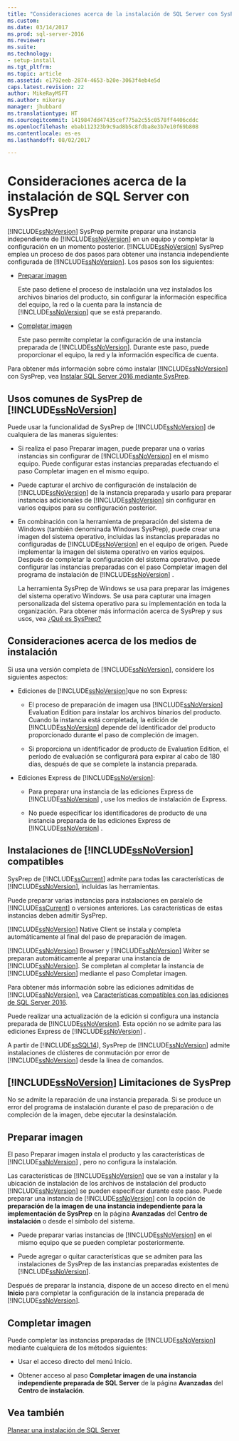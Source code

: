 ```yaml
---
title: "Consideraciones acerca de la instalación de SQL Server con SysPrep | Microsoft Docs"
ms.custom: 
ms.date: 03/14/2017
ms.prod: sql-server-2016
ms.reviewer: 
ms.suite: 
ms.technology:
- setup-install
ms.tgt_pltfrm: 
ms.topic: article
ms.assetid: e1792eeb-2874-4653-b20e-3063f4eb4e5d
caps.latest.revision: 22
author: MikeRayMSFT
ms.author: mikeray
manager: jhubbard
ms.translationtype: HT
ms.sourcegitcommit: 1419847dd47435cef775a2c55c0578ff4406cddc
ms.openlocfilehash: ebab112323b9c9ad8b5c8fdba8e3b7e10f69b808
ms.contentlocale: es-es
ms.lasthandoff: 08/02/2017

---
```

# <a name="considerations-for-installing-sql-server-using-sysprep"></a>Consideraciones acerca de la instalación de SQL Server con SysPrep
  [!INCLUDE[ssNoVersion](../../includes/ssnoversion-md.md)] SysPrep permite preparar una instancia independiente de [!INCLUDE[ssNoVersion](../../includes/ssnoversion-md.md)] en un equipo y completar la configuración en un momento posterior. [!INCLUDE[ssNoVersion](../../includes/ssnoversion-md.md)] SysPrep emplea un proceso de dos pasos para obtener una instancia independiente configurada de [!INCLUDE[ssNoVersion](../../includes/ssnoversion-md.md)]. Los pasos son los siguientes:  
  
-   [Preparar imagen](#BKMK_PrepareImage)  
  
     Este paso detiene el proceso de instalación una vez instalados los archivos binarios del producto, sin configurar la información específica del equipo, la red o la cuenta para la instancia de [!INCLUDE[ssNoVersion](../../includes/ssnoversion-md.md)] que se está preparando.  
  
-   [Completar imagen](#BKMK_CompleteImage)  
  
     Este paso permite completar la configuración de una instancia preparada de [!INCLUDE[ssNoVersion](../../includes/ssnoversion-md.md)]. Durante este paso, puede proporcionar el equipo, la red y la información específica de cuenta.  
  
 Para obtener más información sobre cómo instalar [!INCLUDE[ssNoVersion](../../includes/ssnoversion-md.md)] con SysPrep, vea [Instalar SQL Server 2016 mediante SysPrep](../../database-engine/install-windows/install-sql-server-using-sysprep.md).  
  
## <a name="common-uses-for-includessnoversionincludesssnoversion-mdmd-sysprep"></a>Usos comunes de SysPrep de [!INCLUDE[ssNoVersion](../../includes/ssnoversion-md.md)]  
 Puede usar la funcionalidad de SysPrep de [!INCLUDE[ssNoVersion](../../includes/ssnoversion-md.md)] de cualquiera de las maneras siguientes:  
  
-   Si realiza el paso Preparar imagen, puede preparar una o varias instancias sin configurar de [!INCLUDE[ssNoVersion](../../includes/ssnoversion-md.md)] en el mismo equipo. Puede configurar estas instancias preparadas efectuando el paso Completar imagen en el mismo equipo.  
  
-   Puede capturar el archivo de configuración de instalación de [!INCLUDE[ssNoVersion](../../includes/ssnoversion-md.md)] de la instancia preparada y usarlo para preparar instancias adicionales de [!INCLUDE[ssNoVersion](../../includes/ssnoversion-md.md)] sin configurar en varios equipos para su configuración posterior.  
  
-   En combinación con la herramienta de preparación del sistema de Windows (también denominada Windows SysPrep), puede crear una imagen del sistema operativo, incluidas las instancias preparadas no configuradas de [!INCLUDE[ssNoVersion](../../includes/ssnoversion-md.md)] en el equipo de origen. Puede implementar la imagen del sistema operativo en varios equipos. Después de completar la configuración del sistema operativo, puede configurar las instancias preparadas con el paso Completar imagen del programa de instalación de [!INCLUDE[ssNoVersion](../../includes/ssnoversion-md.md)] .  
  
     La herramienta SysPrep de Windows se usa para preparar las imágenes del sistema operativo Windows. Se usa para capturar una imagen personalizada del sistema operativo para su implementación en toda la organización. Para obtener más información acerca de SysPrep y sus usos, vea [¿Qué es SysPrep?](http://go.microsoft.com/fwlink/?LinkId=143546)  
  
## <a name="installation-media-considerations"></a>Consideraciones acerca de los medios de instalación  
 Si usa una versión completa de [!INCLUDE[ssNoVersion](../../includes/ssnoversion-md.md)], considere los siguientes aspectos:  
  
-   Ediciones de [!INCLUDE[ssNoVersion](../../includes/ssnoversion-md.md)]que no son Express:  
  
    -   El proceso de preparación de imagen usa [!INCLUDE[ssNoVersion](../../includes/ssnoversion-md.md)] Evaluation Edition para instalar los archivos binarios del producto. Cuando la instancia está completada, la edición de [!INCLUDE[ssNoVersion](../../includes/ssnoversion-md.md)] depende del identificador del producto proporcionado durante el paso de compleción de imagen.  
  
    -   Si proporciona un identificador de producto de Evaluation Edition, el período de evaluación se configurará para expirar al cabo de 180 días, después de que se complete la instancia preparada.  
  
-   Ediciones Express de [!INCLUDE[ssNoVersion](../../includes/ssnoversion-md.md)]:  
  
    -   Para preparar una instancia de las ediciones Express de [!INCLUDE[ssNoVersion](../../includes/ssnoversion-md.md)] , use los medios de instalación de Express.  
  
    -   No puede especificar los identificadores de producto de una instancia preparada de las ediciones Express de [!INCLUDE[ssNoVersion](../../includes/ssnoversion-md.md)] .  
  
## <a name="supported-includessnoversionincludesssnoversion-mdmd-installations"></a>Instalaciones de [!INCLUDE[ssNoVersion](../../includes/ssnoversion-md.md)] compatibles  
 SysPrep de [!INCLUDE[ssCurrent](../../includes/sscurrent-md.md)] admite para todas las características de [!INCLUDE[ssNoVersion](../../includes/ssnoversion-md.md)], incluidas las herramientas.  
  
 Puede preparar varias instancias para instalaciones en paralelo de [!INCLUDE[ssCurrent](../../includes/sscurrent-md.md)] o versiones anteriores. Las características de estas instancias deben admitir SysPrep.  
  
 [!INCLUDE[ssNoVersion](../../includes/ssnoversion-md.md)] Native Client se instala y completa automáticamente al final del paso de preparación de imagen.  
  
 [!INCLUDE[ssNoVersion](../../includes/ssnoversion-md.md)] Browser y [!INCLUDE[ssNoVersion](../../includes/ssnoversion-md.md)] Writer se preparan automáticamente al preparar una instancia de [!INCLUDE[ssNoVersion](../../includes/ssnoversion-md.md)]. Se completan al completar la instancia de [!INCLUDE[ssNoVersion](../../includes/ssnoversion-md.md)] mediante el paso Completar imagen.  
  
 Para obtener más información sobre las ediciones admitidas de [!INCLUDE[ssNoVersion](../../includes/ssnoversion-md.md)], vea [Características compatibles con las ediciones de SQL Server 2016](~/sql-server/editions-and-supported-features-for-sql-server-2016.md).  
  
 Puede realizar una actualización de la edición si configura una instancia preparada de [!INCLUDE[ssNoVersion](../../includes/ssnoversion-md.md)]. Esta opción no se admite para las ediciones Express de [!INCLUDE[ssNoVersion](../../includes/ssnoversion-md.md)] .  
  
 A partir de [!INCLUDE[ssSQL14](../../includes/sssql14-md.md)], SysPrep de [!INCLUDE[ssNoVersion](../../includes/ssnoversion-md.md)] admite instalaciones de clústeres de conmutación por error de [!INCLUDE[ssNoVersion](../../includes/ssnoversion-md.md)] desde la línea de comandos.  
  
## <a name="includessnoversionincludesssnoversion-mdmd-sysprep-limitations"></a>[!INCLUDE[ssNoVersion](../../includes/ssnoversion-md.md)] Limitaciones de SysPrep  
 No se admite la reparación de una instancia preparada. Si se produce un error del programa de instalación durante el paso de preparación o de compleción de la imagen, debe ejecutar la desinstalación.  
  
##  <a name="BKMK_PrepareImage"></a> Preparar imagen  
 El paso Preparar imagen instala el producto y las características de [!INCLUDE[ssNoVersion](../../includes/ssnoversion-md.md)] , pero no configura la instalación.  
  
 Las características de [!INCLUDE[ssNoVersion](../../includes/ssnoversion-md.md)] que se van a instalar y la ubicación de instalación de los archivos de instalación del producto [!INCLUDE[ssNoVersion](../../includes/ssnoversion-md.md)] se pueden especificar durante este paso. Puede preparar una instancia de [!INCLUDE[ssNoVersion](../../includes/ssnoversion-md.md)] con la opción de **preparación de la imagen de una instancia independiente para la implementación de SysPrep** en la página **Avanzadas** del **Centro de instalación** o desde el símbolo del sistema.  
  
-   Puede preparar varias instancias de [!INCLUDE[ssNoVersion](../../includes/ssnoversion-md.md)] en el mismo equipo que se pueden completar posteriormente.  
  
-   Puede agregar o quitar características que se admiten para las instalaciones de SysPrep de las instancias preparadas existentes de [!INCLUDE[ssNoVersion](../../includes/ssnoversion-md.md)].  
  
 Después de preparar la instancia, dispone de un acceso directo en el menú **Inicio** para completar la configuración de la instancia preparada de [!INCLUDE[ssNoVersion](../../includes/ssnoversion-md.md)].  
  
##  <a name="BKMK_CompleteImage"></a> Completar imagen  
 Puede completar las instancias preparadas de [!INCLUDE[ssNoVersion](../../includes/ssnoversion-md.md)] mediante cualquiera de los métodos siguientes:  
  
-   Usar el acceso directo del menú Inicio.  
  
-   Obtener acceso al paso **Completar imagen de una instancia independiente preparada de SQL Server** de la página **Avanzadas** del **Centro de instalación**.  
  
## <a name="see-also"></a>Vea también  
 [Planear una instalación de SQL Server](../../sql-server/install/planning-a-sql-server-installation.md)  
  
  

